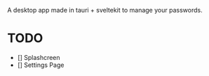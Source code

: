 A desktop app made in tauri + sveltekit to manage your passwords.

# TODO
- [] Splashcreen
- [] Settings Page
